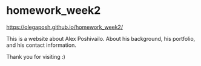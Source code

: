 # homework_week2

https://olegaposh.github.io/homework_week2/

This is a website about Alex Poshivailo. 
About his background, his portfolio, and his contact information.

Thank you for visiting :)
